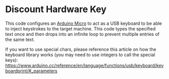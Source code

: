 # Discount Hardware Key
This code configures an [Arduino Micro](https://docs.arduino.cc/hardware/micro) to act as a USB keyboard to be able to inject keystrokes to the target machine.
This code types the specified text once and then drops into an infinite loop to prevent multiple entries of the same text.

If you want to use special chars, please reference this article on how the keyboard library works (you may need to use integers to call the special keys):
https://www.arduino.cc/reference/en/language/functions/usb/keyboard/keyboardprint/#_parameters